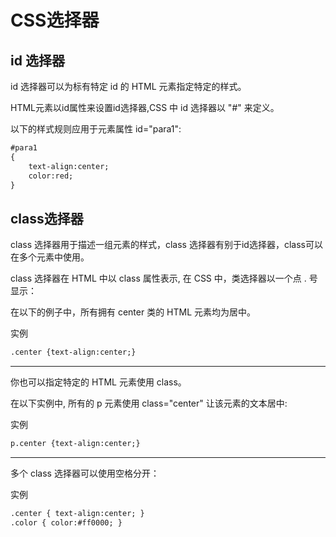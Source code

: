 # CSS选择器

## id 选择器

id 选择器可以为标有特定 id 的 HTML 元素指定特定的样式。

HTML元素以id属性来设置id选择器,CSS 中 id 选择器以 "#" 来定义。

以下的样式规则应用于元素属性 id="para1":

```html
#para1
{
    text-align:center;
    color:red;
}
```

## class选择器

class 选择器用于描述一组元素的样式，class 选择器有别于id选择器，class可以在多个元素中使用。

class 选择器在 HTML 中以 class 属性表示, 在 CSS 中，类选择器以一个点 . 号显示：

在以下的例子中，所有拥有 center 类的 HTML 元素均为居中。

实例
```html
.center {text-align:center;}
```

----

你也可以指定特定的 HTML 元素使用 class。

在以下实例中, 所有的 p 元素使用 class="center" 让该元素的文本居中:

实例

```html
p.center {text-align:center;}
```

----

多个 class 选择器可以使用空格分开：

实例
```html
.center { text-align:center; }
.color { color:#ff0000; }
```


